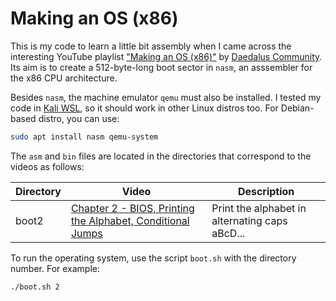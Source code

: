 # Making an OS (x86)

This is my code to learn a little bit assembly when I came across the interesting YouTube playlist ["Making an OS (x86)"](https://www.youtube.com/watch?v=MwPjvJ9ulSc&list=PLm3B56ql_akNcvH8vvJRYOc7TbYhRs19M) by [Daedalus Community](https://www.youtube.com/@DaedalusCommunity).
Its aim is to create a 512-byte-long boot sector in `nasm`, an asssembler for the x86 CPU architecture.

Besides `nasm`, the machine emulator `qemu` must also be installed.
I tested my code in [Kali WSL](https://www.kali.org/docs/wsl/wsl-preparations/), so it should work in other Linux distros too.
For Debian-based distro, you can use:

```bash
sudo apt install nasm qemu-system
```

The `asm` and `bin` files are located in the directories that correspond to the videos as follows:

| Directory | Video                                                                                                                                                     | Description                                    |
|-----------|-----------------------------------------------------------------------------------------------------------------------------------------------------------|------------------------------------------------|
| boot2     | [Chapter 2 - BIOS, Printing the Alphabet, Conditional Jumps](https://www.youtube.com/watch?v=APiHPkPmwwU&list=PLm3B56ql_akNcvH8vvJRYOc7TbYhRs19M&index=2) | Print the alphabet in alternating caps aBcD... |

To run the operating system, use the script `boot.sh` with the directory number.
For example:

```bash
./boot.sh 2
```
